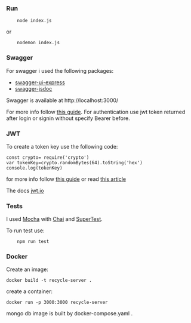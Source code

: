 
### Run 
````
    node index.js
````
or 
````
    nodemon index.js
````
### Swagger

For swagger i used the following packages:
- [swagger-ui-express](https://github.com/scottie1984/swagger-ui-express)
- [swagger-jsdoc](https://github.com/Surnet/swagger-jsdoc)

Swagger is available at http://localhost:3000/

For more info follow [this guide](https://blog.logrocket.com/documenting-express-js-api-swagger/).
For authentication use jwt token returned after login or signin without specify Bearer before.

### JWT
To create a token key use the following code:
````
const crypto= require('crypto')
var tokenKey=crypto.randomBytes(64).toString('hex')
console.log(tokenKey)
````
for more info follow [this guide](https://www.digitalocean.com/community/tutorials/nodejs-jwt-expressjs) or read [this article](https://medium.com/@prashantramnyc/authenticate-rest-apis-in-node-js-using-jwt-json-web-tokens-f0e97669aad3)

The docs [jwt.io](https://jwt.io/)

### Tests

I used [Mocha](https://mochajs.org/) with [Chai](https://www.chaijs.com/) and [SuperTest](https://github.com/ladjs/supertest#readme).

To run test use:
````
    npm run test
````

### Docker

Create an image:
````
docker build -t recycle-server .
````
create a container:
````
docker run -p 3000:3000 recycle-server
````

mongo db image is built by docker-compose.yaml .